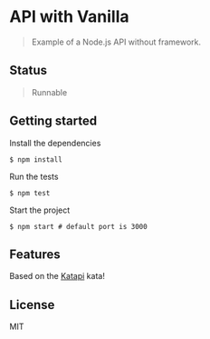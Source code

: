 API with Vanilla
===

> Example of a Node.js API without framework.


Status
---

> Runnable


Getting started
---

Install the dependencies
```
$ npm install
```

Run the tests
```
$ npm test
```

Start the project
```
$ npm start # default port is 3000
```


Features
---

Based on the [Katapi](https://github.com/octo-woapi/katapi) kata!


License
---
MIT